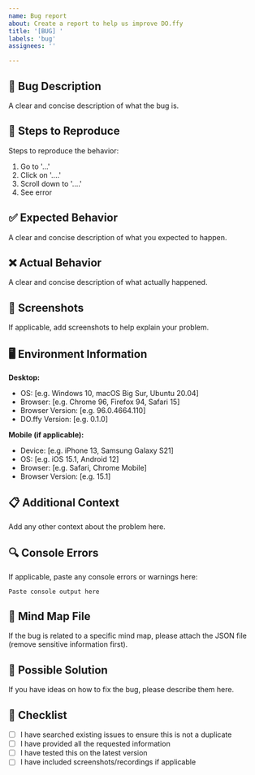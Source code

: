 ```yaml
---
name: Bug report
about: Create a report to help us improve DO.ffy
title: '[BUG] '
labels: 'bug'
assignees: ''

---
```


## 🐛 Bug Description
A clear and concise description of what the bug is.

## 🔄 Steps to Reproduce
Steps to reproduce the behavior:
1. Go to '...'
2. Click on '....'
3. Scroll down to '....'
4. See error

## ✅ Expected Behavior
A clear and concise description of what you expected to happen.

## ❌ Actual Behavior
A clear and concise description of what actually happened.

## 📸 Screenshots
If applicable, add screenshots to help explain your problem.

## 🖥️ Environment Information
**Desktop:**
- OS: [e.g. Windows 10, macOS Big Sur, Ubuntu 20.04]
- Browser: [e.g. Chrome 96, Firefox 94, Safari 15]
- Browser Version: [e.g. 96.0.4664.110]
- DO.ffy Version: [e.g. 0.1.0]

**Mobile (if applicable):**
- Device: [e.g. iPhone 13, Samsung Galaxy S21]
- OS: [e.g. iOS 15.1, Android 12]
- Browser: [e.g. Safari, Chrome Mobile]
- Browser Version: [e.g. 15.1]

## 📋 Additional Context
Add any other context about the problem here.

## 🔍 Console Errors
If applicable, paste any console errors or warnings here:
```
Paste console output here
```

## 📁 Mind Map File
If the bug is related to a specific mind map, please attach the JSON file (remove sensitive information first).

## 🔧 Possible Solution
If you have ideas on how to fix the bug, please describe them here.

## 📝 Checklist
- [ ] I have searched existing issues to ensure this is not a duplicate
- [ ] I have provided all the requested information
- [ ] I have tested this on the latest version
- [ ] I have included screenshots/recordings if applicable
